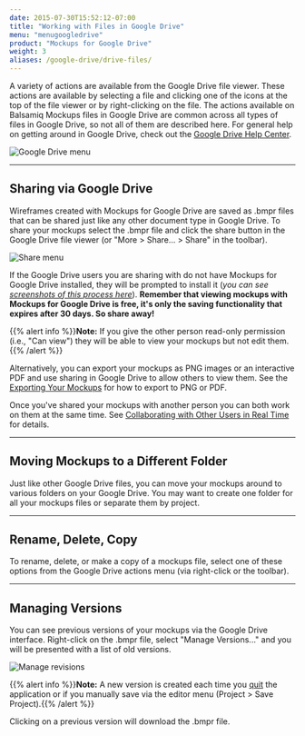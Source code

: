 ```yaml
---
date: 2015-07-30T15:52:12-07:00
title: "Working with Files in Google Drive"
menu: "menugoogledrive"
product: "Mockups for Google Drive"
weight: 3
aliases: /google-drive/drive-files/
---
```


A variety of actions are available from the Google Drive file viewer. These actions are available by selecting a file and clicking one of the icons at the top of the file viewer or by right-clicking on the file. The actions available on Balsamiq Mockups files in Google Drive are common across all types of files in Google Drive, so not all of them are described here. For general help on getting around in Google Drive, check out the [Google Drive Help Center](https://support.google.com/drive/).

![Google Drive menu](//media.balsamiq.com/img/support/docs/gdrive/userguide/gdrivemenu.png)

* * *

## Sharing via Google Drive

Wireframes created with Mockups for Google Drive are saved as .bmpr files that can be shared just like any other document type in Google Drive. To share your mockups select the .bmpr file and click the share button in the Google Drive file viewer (or "More > Share... > Share" in the toolbar).

![Share menu](//media.balsamiq.com/img/support/docs/gdrive/sharing/gdrive-sharing02.png)

If the Google Drive users you are sharing with do not have Mockups for Google Drive installed, they will be prompted to install it (_you can see [screenshots of this process here](https://support.balsamiq.com/plugins/sharingwithgoogledrive/)_). **Remember that viewing mockups with Mockups for Google Drive is free, it's only the saving functionality that expires after 30 days. So share away!**

{{% alert info %}}**Note:** If you give the other person read-only permission (i.e., "Can view") they will be able to view your mockups but not edit them.{{% /alert %}}

Alternatively, you can export your mockups as PNG images or an interactive PDF and use sharing in Google Drive to allow others to view them. See the [Exporting Your Mockups](../exporting/) for how to export to PNG or PDF.

Once you've shared your mockups with another person you can both work on them at the same time. See [Collaborating with Other Users in Real Time](../collaborating/) for details.

* * *

## Moving Mockups to a Different Folder

Just like other Google Drive files, you can move your mockups around to various folders on your Google Drive. You may want to create one folder for all your mockups files or separate them by project.

* * *

## Rename, Delete, Copy

To rename, delete, or make a copy of a mockups file, select one of these options from the Google Drive actions menu (via right-click or the toolbar).

* * *

## Managing Versions

You can see previous versions of your mockups via the Google Drive interface. Right-click on the .bmpr file, select "Manage Versions..." and you will be presented with a list of old versions.

![Manage revisions](//media.balsamiq.com/img/support/docs/gdrive/userguide/managerevisions.png)

{{% alert info %}}**Note:** A new version is created each time you [quit](../intro/#returning-to-google-drive-closing-the-editor) the application or if you manually save via the editor menu (Project > Save Project).{{% /alert %}}

Clicking on a previous version will download the .bmpr file.
